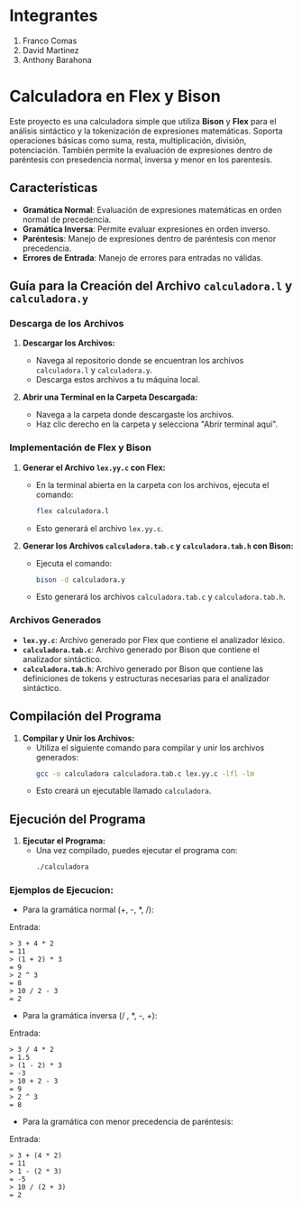 # Integrantes
   1. Franco Comas
   2. David Martinez
   3. Anthony Barahona

# Calculadora en Flex y Bison

Este proyecto es una calculadora simple que utiliza **Bison** y **Flex** para el análisis sintáctico y la tokenización de expresiones matemáticas. Soporta operaciones básicas como suma, resta, multiplicación, división, potenciación. También permite la evaluación de expresiones dentro de paréntesis con presedencia normal, inversa y menor en los parentesis.

## Características

- **Gramática Normal**: Evaluación de expresiones matemáticas en orden normal de precedencia.
- **Gramática Inversa**: Permite evaluar expresiones en orden inverso.
- **Paréntesis**: Manejo de expresiones dentro de paréntesis con menor precedencia.
- **Errores de Entrada**: Manejo de errores para entradas no válidas.
  
## Guía para la Creación del Archivo `calculadora.l` y `calculadora.y`

### Descarga de los Archivos

1. **Descargar los Archivos:**
   - Navega al repositorio donde se encuentran los archivos `calculadora.l` y `calculadora.y`.
   - Descarga estos archivos a tu máquina local.

2. **Abrir una Terminal en la Carpeta Descargada:**
   - Navega a la carpeta donde descargaste los archivos.
   - Haz clic derecho en la carpeta y selecciona "Abrir terminal aquí".

### Implementación de Flex y Bison

1. **Generar el Archivo `lex.yy.c` con Flex:**
   - En la terminal abierta en la carpeta con los archivos, ejecuta el comando:
     ```bash
     flex calculadora.l
     ```
   - Esto generará el archivo `lex.yy.c`.

2. **Generar los Archivos `calculadora.tab.c` y `calculadora.tab.h` con Bison:**
   - Ejecuta el comando:
     ```bash
     bison -d calculadora.y
     ```
   - Esto generará los archivos `calculadora.tab.c` y `calculadora.tab.h`.

### Archivos Generados

- **`lex.yy.c`**: Archivo generado por Flex que contiene el analizador léxico.
- **`calculadora.tab.c`**: Archivo generado por Bison que contiene el analizador sintáctico.
- **`calculadora.tab.h`**: Archivo generado por Bison que contiene las definiciones de tokens y estructuras necesarias para el analizador sintáctico.

## Compilación del Programa

1. **Compilar y Unir los Archivos:**
   - Utiliza el siguiente comando para compilar y unir los archivos generados:
     ```bash
     gcc -o calculadora calculadora.tab.c lex.yy.c -lfl -lm
     ```
   - Esto creará un ejecutable llamado `calculadora`.

## Ejecución del Programa

1. **Ejecutar el Programa:**
   - Una vez compilado, puedes ejecutar el programa con:
     ```bash
     ./calculadora
     ```
### Ejemplos de Ejecucion:

  - Para la gramática normal (+, -, *, /):

Entrada:

    > 3 + 4 * 2
    = 11
    > (1 + 2) * 3
    = 9
    > 2 ^ 3
    = 8
    > 10 / 2 - 3
    = 2
  - Para la gramática inversa (/ , *, -, +):

Entrada:

    > 3 / 4 * 2
    = 1.5
    > (1 - 2) * 3
    = -3
    > 10 + 2 - 3
    = 9
    > 2 ^ 3
    = 8

  - Para la gramática con menor precedencia de paréntesis:

Entrada:

    > 3 + (4 * 2)
    = 11
    > 1 - (2 * 3)
    = -5
    > 10 / (2 + 3)
    = 2



